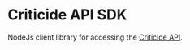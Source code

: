 # Criticide API SDK
NodeJs client library for accessing the [Criticide API](https://github.com/rayk/criticide-api).
